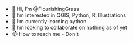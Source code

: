 - 👋 Hi, I’m @FlourishingGrass
- 👀 I’m interested in QGIS, Python, R, Illustrations
- 🌱 I’m currently learning python
- 💞️ I’m looking to collaborate on nothing as of yet
- 📫 How to reach me - Don't

<!---
FlourishingGrass/FlourishingGrass is a ✨ special ✨ repository because its `README.md` (this file) appears on your GitHub profile.
You can click the Preview link to take a look at your changes.
--->
